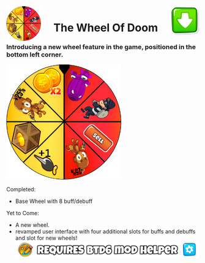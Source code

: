 <a href="https://github.com/Mattcy1/WheelOfDoom/releases/latest/download/WheelOfDoom.dll">
    <img align="left" alt="Icon" height="90" src="Icon.png">
    <img align="right" alt="Download" height="75" src="https://raw.githubusercontent.com/gurrenm3/BTD-Mod-Helper/master/BloonsTD6%20Mod%20Helper/Resources/DownloadBtn.png">
</a>

<h1 align="center">The Wheel Of Doom</h1>

### Introducing a new wheel feature in the game, positioned in the bottom left corner.

<p float="left">
    <img alt="The Wheel Of Doom" width="300" height="300" src="Icon.png"/>
</p>





Completed:

* Base Wheel with 8 buff/debuff

Yet to Come:

* A new wheel.
* revamped user interface with four additional slots for buffs and debuffs and slot for new wheels!
[![Requires BTD6 Mod Helper](https://raw.githubusercontent.com/gurrenm3/BTD-Mod-Helper/master/banner.png)](https://github.com/gurrenm3/BTD-Mod-Helper#readme)